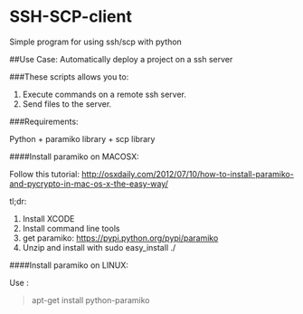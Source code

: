 SSH-SCP-client
==============

Simple program for using ssh/scp with python 

##Use Case:
Automatically deploy a project on a ssh server


###These scripts allows you to:

1. Execute commands on a remote ssh server.
2. Send files to the server.


###Requirements:

Python + paramiko library + scp library 

####Install paramiko on MACOSX:

Follow this tutorial: http://osxdaily.com/2012/07/10/how-to-install-paramiko-and-pycrypto-in-mac-os-x-the-easy-way/

tl;dr:

1. Install XCODE
2. Install command line tools
3. get paramiko: https://pypi.python.org/pypi/paramiko
4. Unzip and install with sudo easy_install ./
 
####Install paramiko on LINUX:

Use :
> apt-get install python-paramiko

